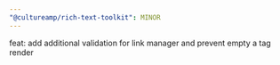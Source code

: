 ```yaml
---
"@cultureamp/rich-text-toolkit": MINOR
---
```


feat: add additional validation for link manager and prevent empty a tag render
